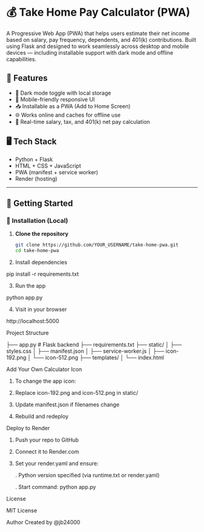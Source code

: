 # 💰 Take Home Pay Calculator (PWA)

A Progressive Web App (PWA) that helps users estimate their net income based on salary, pay frequency, dependents, and 401(k) contributions. Built using Flask and designed to work seamlessly across desktop and mobile devices — including installable support with dark mode and offline capabilities.

## 🌟 Features

- 🔄 Dark mode toggle with local storage
- 📱 Mobile-friendly responsive UI
- 📥 Installable as a PWA (Add to Home Screen)
- 🌐 Works online and caches for offline use
- 🧮 Real-time salary, tax, and 401(k) net pay calculation

## 🖥️ Tech Stack

- Python + Flask
- HTML + CSS + JavaScript
- PWA (manifest + service worker)
- Render (hosting)

---

## 🚀 Getting Started

### 🔧 Installation (Local)

1. **Clone the repository**
   ```bash
   git clone https://github.com/YOUR_USERNAME/take-home-pwa.git
   cd take-home-pwa
   
2. Install dependencies

pip install -r requirements.txt

3. Run the app
   
python app.py

4. Visit in your browser

http://localhost:5000

Project Structure

├── app.py                  # Flask backend
├── requirements.txt
├── static/
│   ├── styles.css
│   ├── manifest.json
│   ├── service-worker.js
│   ├── icon-192.png
│   └── icon-512.png
├── templates/
│   └── index.html

Add Your Own Calculator Icon

1. To change the app icon:

2. Replace icon-192.png and icon-512.png in static/

3. Update manifest.json if filenames change

4. Rebuild and redeploy

Deploy to Render

1. Push your repo to GitHub

2. Connect it to Render.com

3. Set your render.yaml and ensure:

   .  Python version specified (via runtime.txt or render.yaml)

   .  Start command: python app.py

License

MIT License

Author
Created by @jb24000








